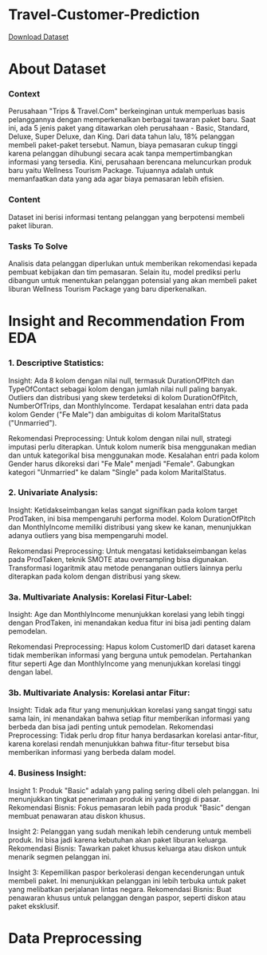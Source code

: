 # Travel-Customer-Prediction

[Download Dataset](https://www.kaggle.com/datasets/susant4learning/holiday-package-purchase-prediction)

# About Dataset

### Context

Perusahaan "Trips & Travel.Com" berkeinginan untuk memperluas basis pelanggannya dengan memperkenalkan berbagai tawaran paket baru. Saat ini, ada 5 jenis paket yang ditawarkan oleh perusahaan - Basic, Standard, Deluxe, Super Deluxe, dan King. Dari data tahun lalu, 18% pelanggan membeli paket-paket tersebut. Namun, biaya pemasaran cukup tinggi karena pelanggan dihubungi secara acak tanpa mempertimbangkan informasi yang tersedia. Kini, perusahaan berencana meluncurkan produk baru yaitu Wellness Tourism Package. Tujuannya adalah untuk memanfaatkan data yang ada agar biaya pemasaran lebih efisien.

### Content

Dataset ini berisi informasi tentang pelanggan yang berpotensi membeli paket liburan. 

### Tasks To Solve

Analisis data pelanggan diperlukan untuk memberikan rekomendasi kepada pembuat kebijakan dan tim pemasaran. Selain itu, model prediksi perlu dibangun untuk menentukan pelanggan potensial yang akan membeli paket liburan Wellness Tourism Package yang baru diperkenalkan.

# Insight and Recommendation From EDA

### 1. Descriptive Statistics:
Insight:
Ada 8 kolom dengan nilai null, termasuk DurationOfPitch dan TypeOfContact sebagai kolom dengan jumlah nilai null paling banyak.
Outliers dan distribusi yang skew terdeteksi di kolom DurationOfPitch, NumberOfTrips, dan MonthlyIncome.
Terdapat kesalahan entri data pada kolom Gender ("Fe Male") dan ambiguitas di kolom MaritalStatus ("Unmarried").

Rekomendasi Preprocessing:
Untuk kolom dengan nilai null, strategi imputasi perlu diterapkan. Untuk kolom numerik bisa menggunakan median dan untuk kategorikal bisa menggunakan mode.
Kesalahan entri pada kolom Gender harus dikoreksi dari "Fe Male" menjadi "Female".
Gabungkan kategori "Unmarried" ke dalam "Single" pada kolom MaritalStatus.

### 2. Univariate Analysis:
Insight:
Ketidakseimbangan kelas sangat signifikan pada kolom target ProdTaken, ini bisa mempengaruhi performa model.
Kolom DurationOfPitch dan MonthlyIncome memiliki distribusi yang skew ke kanan, menunjukkan adanya outliers yang bisa mempengaruhi model.

Rekomendasi Preprocessing:
Untuk mengatasi ketidakseimbangan kelas pada ProdTaken, teknik SMOTE atau oversampling bisa digunakan.
Transformasi logaritmik atau metode penanganan outliers lainnya perlu diterapkan pada kolom dengan distribusi yang skew.

### 3a. Multivariate Analysis: Korelasi Fitur-Label:
Insight:
Age dan MonthlyIncome menunjukkan korelasi yang lebih tinggi dengan ProdTaken, ini menandakan kedua fitur ini bisa jadi penting dalam pemodelan.

Rekomendasi Preprocessing:
Hapus kolom CustomerID dari dataset karena tidak memberikan informasi yang berguna untuk pemodelan.
Pertahankan fitur seperti Age dan MonthlyIncome yang menunjukkan korelasi tinggi dengan label.

### 3b. Multivariate Analysis: Korelasi antar Fitur:
Insight:
Tidak ada fitur yang menunjukkan korelasi yang sangat tinggi satu sama lain, ini menandakan bahwa setiap fitur memberikan informasi yang berbeda dan bisa jadi penting untuk pemodelan.
Rekomendasi Preprocessing:
Tidak perlu drop fitur hanya berdasarkan korelasi antar-fitur, karena korelasi rendah menunjukkan bahwa fitur-fitur tersebut bisa memberikan informasi yang berbeda dalam model.

### 4. Business Insight:
Insight 1: Produk "Basic" adalah yang paling sering dibeli oleh pelanggan. Ini menunjukkan tingkat penerimaan produk ini yang tinggi di pasar.
Rekomendasi Bisnis: Fokus pemasaran lebih pada produk "Basic" dengan membuat penawaran atau diskon khusus.

Insight 2: Pelanggan yang sudah menikah lebih cenderung untuk membeli produk. Ini bisa jadi karena kebutuhan akan paket liburan keluarga.
Rekomendasi Bisnis: Tawarkan paket khusus keluarga atau diskon untuk menarik segmen pelanggan ini.

Insight 3: Kepemilikan paspor berkolerasi dengan kecenderungan untuk membeli paket. Ini menunjukkan pelanggan ini lebih terbuka untuk paket yang melibatkan perjalanan lintas negara.
Rekomendasi Bisnis: Buat penawaran khusus untuk pelanggan dengan paspor, seperti diskon atau paket eksklusif.

# Data Preprocessing
